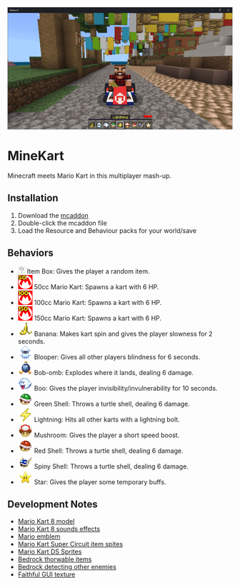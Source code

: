 ![MineKart](/MineKart.png)

# MineKart
Minecraft meets Mario Kart in this multiplayer mash-up.

## Installation
1. Download the [mcaddon](https://github.com/kirbycope/MineKart/raw/main/MineKart.mcaddon)
1. Double-click the mcaddon file
1. Load the Resource and Behaviour packs for your world/save

## Behaviors
 - ![Block](/item-box.gif) Item Box: Gives the player a random item.
 - ![Entity](/development_resource_packs/MineKart/textures/items/mario_kart_spawn_egg_32_50.png) 50cc Mario Kart: Spawns a kart with 6 HP.
 - ![Entity](/development_resource_packs/MineKart/textures/items/mario_kart_spawn_egg_32_100.png) 100cc Mario Kart: Spawns a kart with 6 HP.
 - ![Entity](/development_resource_packs/MineKart/textures/items/mario_kart_spawn_egg_32_150.png) 150cc Mario Kart: Spawns a kart with 6 HP.
 - ![Item](/development_resource_packs/MineKart/textures/items/banana_32.png) Banana: Makes kart spin and gives the player slowness for 2 seconds.
 - ![Item](/development_resource_packs/MineKart/textures/items/blooper_32.png) Blooper: Gives all other players blindness for 6 seconds.
 - ![Item](/development_resource_packs/MineKart/textures/items/bob-omb_32.png) Bob-omb: Explodes where it lands, dealing 6 damage.
 - ![Item](/development_resource_packs/MineKart/textures/items/boo_32.png) Boo: Gives the player invisibility/invulnerability for 10 seconds.
 - ![Item](/development_resource_packs/MineKart/textures/items/green_shell_32.png) Green Shell: Throws a turtle shell, dealing 6 damage.
 - ![Item](/development_resource_packs/MineKart/textures/items/lightning_32.png) Lightning: Hits all other karts with a lightning bolt.
 - ![Item](/development_resource_packs/MineKart/textures/items/mushroom_32.png) Mushroom: Gives the player a short speed boost.
 - ![Item](/development_resource_packs/MineKart/textures/items/red_shell_32.png) Red Shell: Throws a turtle shell, dealing 6 damage.
 - ![Item](/development_resource_packs/MineKart/textures/items/spiny_shell_32.png) Spiny Shell: Throws a turtle shell, dealing 6 damage.
 - ![Item](/development_resource_packs/MineKart/textures/items/star_32.png) Star: Gives the player some temporary buffs.
 
 ## Development Notes
 - [Mario Kart 8 model](https://sketchfab.com/3d-models/mario-kart-9ebfca0ce8f9486f8baf7deb75826f18)
 - [Mario Kart 8 sounds effects](https://soundeffects.fandom.com/wiki/Mario_Kart_8)
 - [Mario emblem](https://en.wikipedia.org/wiki/File:Mario_emblem.svg)
 - [Mario Kart Super Circuit item spites](https://www.spriters-resource.com/game_boy_advance/mariokartsupercircuit/sheet/5478/)
 - [Mario Kart DS Sprites](https://www.spriters-resource.com/ds_dsi/mariokartds/)
 - [Bedrock thorwable items](https://wiki.bedrock.dev/items/throwable.html#stable-method)
 - [Bedrock detecting other enemies](https://wiki.bedrock.dev/entities/detecting-other-entities.html)
 - [Faithful GUI texture](https://github.com/Faithful-Resource-Pack/Faithful-Java-32x/blob/1.19.4/assets/minecraft/textures/gui/icons.png)
